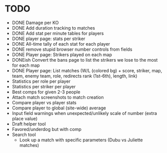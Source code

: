 # TODO

- DONE Damage per KO
- DONE Add duration tracking to matches
- DONE Add stat per minute tables for players
- DONE player page: stats per striker
- DONE All-time tally of each stat for each player
- DONE remove stupid browser number controls from fields
- DONE Player page: Strikers played on each map
- DONEish Convert the bans page to list the strikers we lose to the most for each map
- DONE Player page: List matches (W/L (colored bg) + score, striker, map, team, enemy team, role, redirects rank (1st-6th), length, link)
- Statistics per role per player
- Statistics per striker per player
- Best comps for given 2-3 people
- Attach match screenshots to match creation
- Compare player vs player stats
- Compare player to global (site-wide) average
- Input field warnings when unexpected/unlikely scale of number (extra place value)
- Draft helper tool
- Favored/underdog but with comp
- Search tool
  - Look up a match with specific parameters (Dubu vs Juliette matches)
